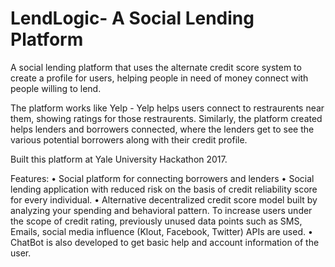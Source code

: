 # LendLogic- A Social Lending Platform
A social lending platform that uses the alternate credit score system to create a profile for users, 
helping people in need of money connect with people willing to lend. 

The platform works like Yelp - Yelp helps users connect to restraurents near them, showing ratings for those restraurents. 
Similarly, the platform created helps lenders and borrowers connected, where the lenders get to see the various potential borrowers along with their credit profile.

Built this platform at Yale University Hackathon 2017.

Features: 
• Social platform for connecting borrowers and lenders
• Social lending application with reduced risk on the basis of credit reliability score for every individual.
• Alternative decentralized credit score model built by analyzing your spending and behavioral pattern. To increase users under the scope of credit rating, previously unused data points such as SMS, Emails, social media influence (Klout, Facebook, Twitter) APIs are used.
• ChatBot is also developed to get basic help and account information of the user.


